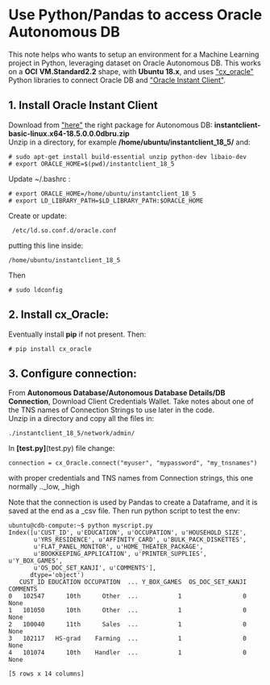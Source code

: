 # Use Python/Pandas to access Oracle Autonomous DB
This note helps who wants to setup an environment for a Machine Learning project in Python, leveraging dataset on Oracle Autonomous DB. This works on a **OCI** **VM.Standard2.2** shape, with **Ubuntu 18.x**, and uses ["cx_oracle"](https://oracle.github.io/python-cx_Oracle/) Python libraries to connect Oracle DB and ["Oracle Instant Client"](https://www.oracle.com/database/technologies/instant-client.html).

## 1. Install Oracle Instant Client
Download from ["here"](https://www.oracle.com/database/technologies/instant-client/downloads.html)
the right package for Autonomous DB: **instantclient-basic-linux.x64-18.5.0.0.0dbru.zip**   
Unzip in a directory, for example **/home/ubuntu/instantclient_18_5/** and:

```
# sudo apt-get install build-essential unzip python-dev libaio-dev
# export ORACLE_HOME=$(pwd)/instantclient_18_5
```
Update ~/.bashrc :
```
# export ORACLE_HOME=/home/ubuntu/instantclient_18_5
# export LD_LIBRARY_PATH=$LD_LIBRARY_PATH:$ORACLE_HOME
```
Create or update:
```
 /etc/ld.so.conf.d/oracle.conf
```
putting this line inside:
```
/home/ubuntu/instantclient_18_5
```
Then 
```
# sudo ldconfig 
```
## 2. Install cx_Oracle:
Eventually install **pip** if not present. Then:
```
# pip install cx_oracle
```
## 3. Configure connection:
From **Autonomous Database/Autonomous Database Details/DB Connection**, Download Client Credentials Wallet. Take notes about one of the TNS names of Connection Strings to use later in the code.   
Unzip in a directory and copy all the files in:    
```
./instantclient_18_5/network/admin/   
```
In **[test.py]**(test.py) file change:   
```
connection = cx_Oracle.connect("myuser", "mypassword", "my_tnsnames")
```
with proper credentials and TNS names from Connection strings, this one normally .._low, _high 

Note that the connection is used by Pandas to create a Dataframe, and it is saved at the end as a _csv file.
Then run python script to test the env:
```
ubuntu@cdb-compute:~$ python myscript.py
Index([u'CUST_ID', u'EDUCATION', u'OCCUPATION', u'HOUSEHOLD_SIZE',
       u'YRS_RESIDENCE', u'AFFINITY_CARD', u'BULK_PACK_DISKETTES',
       u'FLAT_PANEL_MONITOR', u'HOME_THEATER_PACKAGE',
       u'BOOKKEEPING_APPLICATION', u'PRINTER_SUPPLIES', u'Y_BOX_GAMES',
       u'OS_DOC_SET_KANJI', u'COMMENTS'],
      dtype='object')
   CUST_ID EDUCATION OCCUPATION  ... Y_BOX_GAMES  OS_DOC_SET_KANJI  COMMENTS
0   102547      10th      Other  ...           1                 0      None
1   101050      10th      Other  ...           1                 0      None
2   100040      11th      Sales  ...           1                 0      None
3   102117   HS-grad    Farming  ...           1                 0      None
4   101074      10th    Handler  ...           1                 0      None

[5 rows x 14 columns]

```


